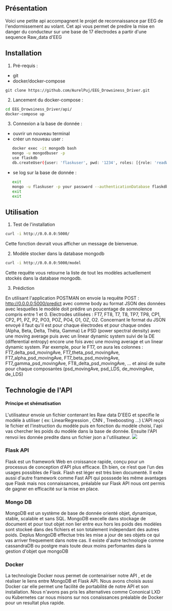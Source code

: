 <h2> Présentation </h2>

Voici une petite api accompagnent le projet de reconnaissance par EEG de l'endormissement au volant.
Cet api vous permet de predire la mise en danger du conducteur sur une base de 17 électrodes a partir d'une sequence Raw_data d'EEG


<h2> Installation </h2>

1. Pré-requis :
- git 
- docker/docker-compose 
  
```
git clone https://github.com/AurelPuj/EEG_Drowsiness_Driver.git
```


2. Lancement du docker-compose :

```bash
cd EEG_Drowsiness_Driver/api/ 
docker-compose up 
```
				
3. Connexion a la base de donnée :

- ouvrir un nouveau terminal 
- créer un nouveau user :

```bash 
   docker exec -it mongodb bash
   mongo -u mongodbuser -p
   use flaskdb
   db.createUser({user: 'flaskuser', pwd: '1234', roles: [{role: 'readWrite', db: 'flaskdb'}]})
```

- se log sur la base de donnée :

``` bash 
   exit
   mongo -u flaskuser -p your password --authenticationDatabase flaskdb
   exit
   exit
```
   
    
<h2> Utilisation </h2>

1. Test de l'installation 

```bash
curl -i http://0.0.0.0:5000/
``` 
Cette fonction devrait vous afficher un message de bienvenue.

2. Modèle stocker dans la database mongodb

```bash
curl -i http://0.0.0.0:5000/model
``` 

Cette requête vous retourne la liste de tout les modèles actuellement stockés dans la database mongodb.
  
3. Prédiction

En utilisant l'application POSTMAN on envoie la requête POST : http://0.0.0.0:5000/predict avec comme body au format JSON des données avec lesquelles le modèle doit prédire un poucentage de somnolence compris entre 1 et 0. Electrodes utilisées : FT7, FT8, T7, T8, TP7, TP8, CP1, CP2, P1, PZ, P2, PO3, POZ, PO4, O1, OZ, O2. Concernant le format du JSON envoyé il faut qu'il est pour chaque électrodes et pour chaque ondes (Alpha, Beta, Delta, Thêta, Gamma)  Le PSD (power spectral density) avec une moving average puis avec un linear dynamic system suivi de la DE (differential entropy) encore une fois avec une moving average et un linear dynamic system. Par exemple, pour le FT7, on aura les colonnes : FT7_delta_psd_movingAve, FT7_theta_psd_movingAve, FT7_alpha_psd_movingAve, FT7_beta_psd_movingAve, FT7_gamma_psd_movingAve, FT8_delta_psd_movingAve, ... et ainsi de suite pour chaque composantes (psd_movingAve, psd_LDS, de_movingAve, de_LDS)

<h2> Technologie de l'API </h2>

<h4> Principe et shématisation </h4> 
L'utilisateur envoie un fichier contenant les Raw data D'EEG et specifie le modéle à utiliser ( ex: LinearRegression , CNN , Treeboosting ...)
L'API reçoi le fichier et l'instruction du modèle puis en fonction du modèle choisi, l'api vas chercher les poids du modèle dans la base de donnée.
Ensuite l'API renvoi les donnée predite dans un fichier json a l'utilisateur.


<img src ="./logo/API_shématic.png">


<h3>Flask API </h3> 

Flask est un framework Web en croissance rapide, conçu pour un processus de conception d'API plus efficace. Eh bien, ce n’est que l’un des usages possibles de Flask.
Flash est léger est très bien documenté. Il exite aussi d'autre framework comme Fast API qui posssede les même avantages que Flask mais nos connaissances, préalable sur Flask API nous ont permis de gagner en efficacité sur la mise en place. 

<h3>Mongo DB </h3>

MongoDB est un système de base de donnée orienté objet, dynamique, stable, scalable et sans SQL.
MongoDB execelle dans stockage de document et pour tout objet non lier entre eux hors les poids des modèles sont stockeé dans des fichiers et son totalement independant des autres poids.
Deplus MongoDB effectue très les mise a jour de ses objets ce qui vas arriver frequement dans notre cas. 
Il existe d'autre technologie comme cassandraDB ou postgre mais toute deux moins perfomantes dans la gestion d'objet que mongoDB 

<h3>Docker  </h3>

La technologie Docker nous permet de contenairiser notre API , et de réaliser le liens entre MongoDB et Flask API.
Nous avons choisis aussi Docker car elle permet une facilité de portabilité de notre API et son installation.
Nous n'avons pas pris les alternatives comme Cononical LXD ou  Kubernetes car nous misons sur nos conaissances préalable de Docker pour un resultat plus rapide.
 
